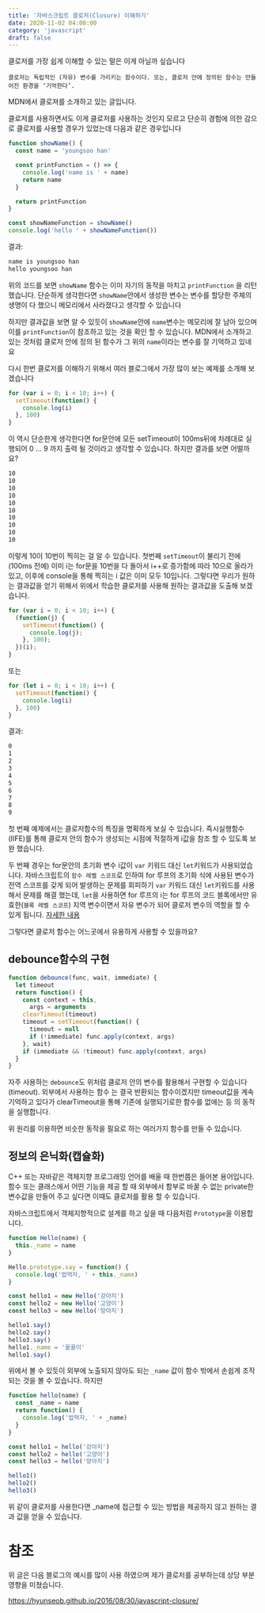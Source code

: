 ```yaml
---
title: '자바스크립트 클로저(Closure) 이해하기'
date: 2020-11-02 04:00:00
category: 'javascript'
draft: false
---
```


클로저를 가장 쉽게 이해할 수 있는 말은 이게 아닐까 싶습니다

```
클로저는 독립적인 (자유) 변수를 가리키는 함수이다. 또는, 클로저 안에 정의된 함수는 만들어진 환경을 ‘기억한다’.
```

MDN에서 클로져를 소개하고 있는 글입니다.

클로저를 사용하면서도 이게 클로저를 사용하는 것인지 모르고 단순히 경험에 의한 감으로 클로저를 사용할 경우가 있었는데 다음과 같은 경우입니다

```js
function showName() {
  const name = 'youngsoo han'

  const printFunction = () => {
    console.log('name is ' + name)
    return name
  }

  return printFunction
}

const showNameFunction = showName()
console.log('hello ' + showNameFunction())
```

결과:

```zsh
name is youngsoo han
hello youngsoo han
```

위의 코드를 보면 `showName` 함수는 이미 자기의 동작을 마치고 `printFunction` 을 리턴했습니다. 단순하게 생각한다면 `showName`안에서 생성한 변수는 변수를 할당한 주체의 생명이 다 했으니 메모리에서 사라졌다고 생각할 수 있습니다

하지만 결과값을 보면 알 수 있듯이 `showName`안에 `name`변수는 메모리에 잘 남아 있으며 이를 `printFunction`이 참조하고 있는 것을 확인 할 수 있습니다. MDN에서 소개하고 있는 것처럼 클로저 안에 정의 된 함수가 그 위의 `name`이라는 변수를 잘 기억하고 있네요

다시 한번 클로저를 이해하기 위해서 여러 블로그에서 가장 많이 보는 예제를 소개해 보겠습니다

```js
for (var i = 0; i < 10; i++) {
  setTimeout(function() {
    console.log(i)
  }, 100)
}
```

이 역시 단순한게 생각한다면 for문안에 모든 setTimeout이 100ms뒤에 차례대로 실행되어 0 ... 9 까지 출력 될 것이라고 생각할 수 있습니다. 하지만 결과를 보면 어떨까요?

```zsh
10
10
10
10
10
10
10
10
10
10
```

이렇게 10이 10번이 찍히는 걸 알 수 있습니다. 첫번째 `setTimeout`이 불리기 전에 (100ms 전에) 이미 i는 for문을 10번을 다 돌아서 i++로 증가함에 따라 10으로 올라가 있고, 이후에 console을 통해 찍히는 i 값은 이미 모두 10입니다. 그렇다면 우리가 원하는 결과값을 얻기 위해서 위에서 학습한 클로저를 사용해 원하는 결과값을 도출해 보겠습니다.

```js
for (var i = 0; i < 10; i++) {
  (function(j) {
    setTimeout(function() {
      console.log(j);
    }, 100);
  })(i);
}
```

또는

```js
for (let i = 0; i < 10; i++) {
  setTimeout(function() {
    console.log(i)
  }, 100)
}
```

결과:

```zsh
0
1
2
3
4
5
6
7
8
9
```

첫 번째 예제에서는 클로저함수의 특징을 명확하게 보실 수 있습니다. 즉시실행함수(IIFE)를 통해 클로저 안의 함수가 생성되는 시점에 적절하게 i값을 참조 할 수 있도록 보완 했습니다.

두 번째 경우는 for문안의 초기화 변수 i값이 `var` 키워드 대신 `let`키워드가 사용되었습니다. 자바스크립트의 `함수 레벨 스코프`로 인하여 for 루프의 초기화 식에 사용된 변수가 전역 스코프를 갖게 되어 발생하는 문제를 회피하기 `var` 키워드 대신 `let`키워드를 사용해서 문제를 해결 했는데, `let`을 사용하면 for 루프의 i는 for 루프의 코드 블록에서만 유효한(`블록 레벨 스코프`) 지역 변수이면서 자유 변수가 되어 클로저 변수의 역할을 할 수 있게 됩니다. [자세한 내용](https://poiemaweb.com/es6-block-scope)

그렇다면 클로저 함수는 어느곳에서 유용하게 사용할 수 있을까요?

## debounce함수의 구현

```js
function debounce(func, wait, immediate) {
  let timeout
  return function() {
    const context = this,
      args = arguments
    clearTimeout(timeout)
    timeout = setTimeout(function() {
      timeout = null
      if (!immediate) func.apply(context, args)
    }, wait)
    if (immediate && !timeout) func.apply(context, args)
  }
}
```

자주 사용하는 `debounce`도 위처럼 클로저 안의 변수를 활용해서 구현할 수 있습니다 (timeout). 외부에서 사용하는 함수 는 결국 반환되는 함수이겠지만 timeout값을 계속 기억하고 있다가 clearTimeout을 통해 기존에 실행되기로한 함수를 없에는 등 의 동작을 실행합니다.

위 원리를 이용하면 비슷한 동작을 필요로 하는 여러가지 함수를 만들 수 있습니다.

## 정보의 은닉화(캡슐화)

C++ 또는 자바같은 객체지향 프로그래밍 언어를 배울 때 한번쯤은 들어본 용어입니다. 함수 또는 클래스에서 어떤 기능을 제공 할 때 외부에서 함부로 바꿀 수 없는 private한 변수값을 만들어 주고 싶다면 이때도 클로저를 활용 할 수 있습니다.

자바스크립트에서 객체지향적으로 설계를 하고 싶을 때 다음처럼 `Prototype`을 이용합니다.

```js
function Hello(name) {
  this._name = name
}

Hello.prototype.say = function() {
  console.log('밥먹자, ' + this._name)
}

const hello1 = new Hello('강아지')
const hello2 = new Hello('고양이')
const hello3 = new Hello('망아지')

hello1.say()
hello2.say()
hello3.say()
hello1._name = '꿀꿀이'
hello1.say()
```

위에서 볼 수 있듯이 외부에 노출되지 않아도 되는 `_name` 값이 함수 밖에서 손쉽게 조작되는 것을 볼 수 있습니다. 하지만

```js
function hello(name) {
  const _name = name
  return function() {
    console.log('밥먹자, ' + _name)
  }
}

const hello1 = hello('강아지')
const hello2 = hello('고양이')
const hello3 = hello('망아지')

hello1()
hello2()
hello3()
```

위 같이 클로저를 사용한다면 \_name에 접근할 수 있는 방법을 제공하지 않고 원하는 결과 값을 얻을 수 있습니다.

# 참조

위 글은 다음 블로그의 예시를 많이 사용 하였으며 제가 클로저를 공부하는데 상당 부분 영향을 미쳤습니다.

https://hyunseob.github.io/2016/08/30/javascript-closure/
